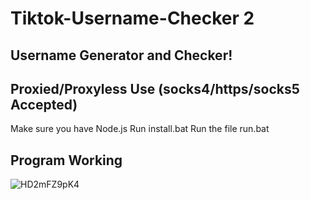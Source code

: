 # Tiktok-Username-Checker 2

## Username Generator and Checker!

## Proxied/Proxyless Use (socks4/https/socks5 Accepted)

Make sure you have Node.js
Run install.bat 
Run the file run.bat

## Program Working 

![HD2mFZ9pK4]()


